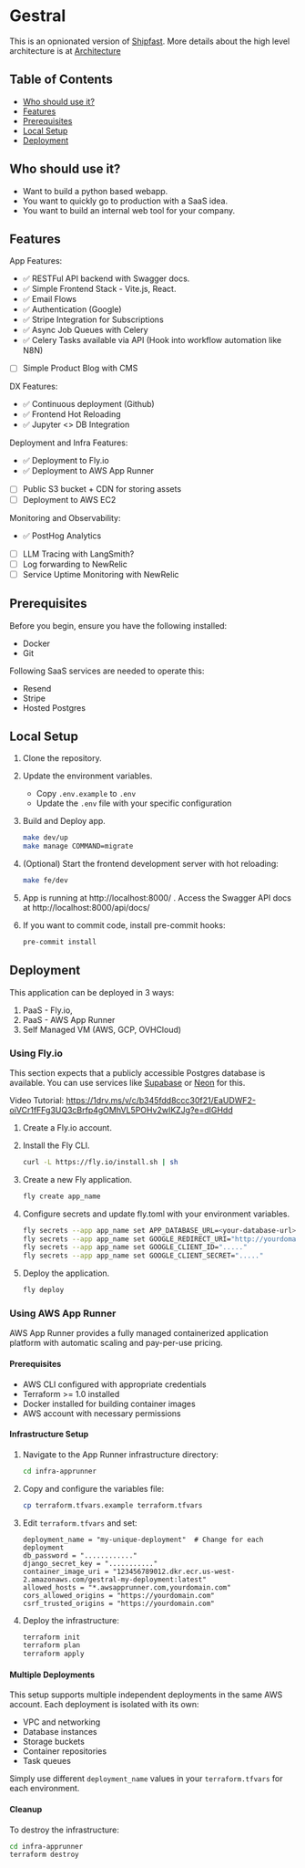 # Gestral

This is an opnionated version of [Shipfast](https://shipfa.st/). More details about the high level architecture is at [Architecture](ARCHITECTURE.md)

## Table of Contents

- [Who should use it?](#who-should-use-it)
- [Features](#features)
- [Prerequisites](#prerequisites)
- [Local Setup](#local-setup)
- [Deployment](#deployment)

## Who should use it?

- Want to build a python based webapp.
- You want to quickly go to production with a SaaS idea.
- You want to build an internal web tool for your company.

## Features

App Features:

- ✅ RESTFul API backend with Swagger docs.
- ✅ Simple Frontend Stack - Vite.js, React.
- ✅ Email Flows
- ✅ Authentication (Google)
- ✅ Stripe Integration for Subscriptions
- ✅ Async Job Queues with Celery
- ✅ Celery Tasks available via API (Hook into workflow automation like N8N)
- [ ] Simple Product Blog with CMS

DX Features:

- ✅ Continuous deployment (Github)
- ✅ Frontend Hot Reloading
- ✅ Jupyter <> DB Integration

Deployment and Infra Features:

- ✅ Deployment to Fly.io
- ✅ Deployment to AWS App Runner
- [ ] Public S3 bucket + CDN for storing assets
- [ ] Deployment to AWS EC2

Monitoring and Observability:

- ✅ PostHog Analytics
- [ ] LLM Tracing with LangSmith?
- [ ] Log forwarding to NewRelic
- [ ] Service Uptime Monitoring with NewRelic

## Prerequisites

Before you begin, ensure you have the following installed:

- Docker
- Git

Following SaaS services are needed to operate this:

- Resend
- Stripe
- Hosted Postgres

## Local Setup

1. Clone the repository.

2. Update the environment variables.

   - Copy `.env.example` to `.env`
   - Update the `.env` file with your specific configuration

3. Build and Deploy app.

   ```sh
   make dev/up
   make manage COMMAND=migrate
   ```

4. (Optional) Start the frontend development server with hot reloading:
   ```sh
   make fe/dev
   ```
5. App is running at http://localhost:8000/ . Access the Swagger API docs at http://localhost:8000/api/docs/

6. If you want to commit code, install pre-commit hooks:
   ```sh
   pre-commit install
   ```

## Deployment

This application can be deployed in 3 ways:

1. PaaS - Fly.io,
2. PaaS - AWS App Runner
3. Self Managed VM (AWS, GCP, OVHCloud)

### Using Fly.io

This section expects that a publicly accessible Postgres database is available. You can use services like [Supabase](https://supabase.com/) or [Neon](https://neon.tech/) for this.

Video Tutorial: https://1drv.ms/v/c/b345fdd8ccc30f21/EaUDWF2-oiVCr1fFFg3UQ3cBrfp4gOMhVL5POHv2wIKZJg?e=dlGHdd

1. Create a Fly.io account.
2. Install the Fly CLI.

   ```sh
   curl -L https://fly.io/install.sh | sh
   ```

3. Create a new Fly application.

   ```sh
   fly create app_name
   ```

4. Configure secrets and update fly.toml with your environment variables.

   ```sh
   fly secrets --app app_name set APP_DATABASE_URL=<your-database-url>
   fly secrets --app app_name set GOOGLE_REDIRECT_URI="http://yourdomain.com/auth/google/callback"
   fly secrets --app app_name set GOOGLE_CLIENT_ID="....."
   fly secrets --app app_name set GOOGLE_CLIENT_SECRET="....."
   ```

5. Deploy the application.

   ```sh
   fly deploy
   ```

### Using AWS App Runner

AWS App Runner provides a fully managed containerized application platform with automatic scaling and pay-per-use pricing.

#### Prerequisites

- AWS CLI configured with appropriate credentials
- Terraform >= 1.0 installed
- Docker installed for building container images
- AWS account with necessary permissions

#### Infrastructure Setup

1. Navigate to the App Runner infrastructure directory:

   ```sh
   cd infra-apprunner
   ```

2. Copy and configure the variables file:

   ```sh
   cp terraform.tfvars.example terraform.tfvars
   ```

3. Edit `terraform.tfvars` and set:

   ```hcl
   deployment_name = "my-unique-deployment"  # Change for each deployment
   db_password = "............"
   django_secret_key = "..........."
   container_image_uri = "123456789012.dkr.ecr.us-west-2.amazonaws.com/gestral-my-deployment:latest"
   allowed_hosts = "*.awsapprunner.com,yourdomain.com"
   cors_allowed_origins = "https://yourdomain.com"
   csrf_trusted_origins = "https://yourdomain.com"
   ```

4. Deploy the infrastructure:
   ```sh
   terraform init
   terraform plan
   terraform apply
   ```

#### Multiple Deployments

This setup supports multiple independent deployments in the same AWS account. Each deployment is isolated with its own:

- VPC and networking
- Database instances
- Storage buckets
- Container repositories
- Task queues

Simply use different `deployment_name` values in your `terraform.tfvars` for each environment.

#### Cleanup

To destroy the infrastructure:

```sh
cd infra-apprunner
terraform destroy
```
